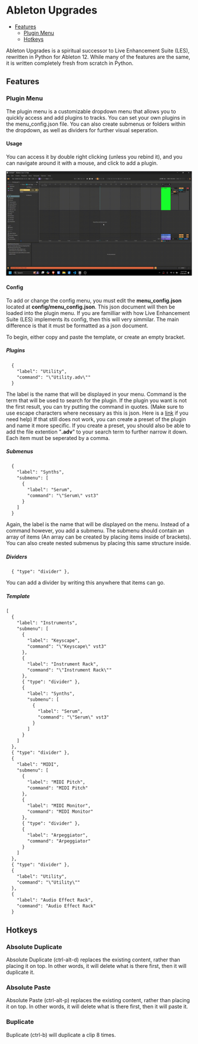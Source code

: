 # Ableton Upgrades

- [Features](#features)
  - [Plugin Menu](#plugin-menu)
  - [Hotkeys](#hotkeys)

Ableton Upgrades is a spiritual successor to Live Enhancement Suite (LES), rewritten in Python for Ableton 12. While many of the features are the same, it is written completely fresh from scratch in Python.

## Features

### Plugin Menu

The plugin menu is a customizable dropdown menu that allows you to quickly access and add plugins to tracks. You can set your own plugins in the menu_config.json file. You can also create submenus or folders within the dropdown, as well as dividers for further visual seperation.

#### Usage

You can access it by double right clicking (unless you rebind it), and you can navigate around it with a mouse, and click to add a plugin.

![Demo](./github/img/plugin_menu_demo.gif)

#### Config

To add or change the config menu, you must edit the **menu_config.json** located at **config/menu_config.json**. This json document will then be loaded into the plugin menu. If you are familliar with how Live Enhancement Suite (LES) implements its config, then this will very simmilar. The main difference is that it must be formatted as a json document.

To begin, either copy and paste the template, or create an empty bracket.

##### Plugins

```
  {
    "label": "Utility",
    "command": "\"Utility.adv\""
  }
```

The label is the name that will be displayed in your menu. Command is the term that will be used to search for the plugin. If the plugin you want is not the first result, you can try putting the command in quotes. (Make sure to use escape characters where necessary as this is json. Here is a [link](https://www.google.com "Escape Characters") if you need help) If that still does not work, you can create a preset of the plugin and name it more specific. If you create a preset, you should also be able to add the file extention "**.adv**" to your search term to further narrow it down. Each item must be seperated by a comma.

##### Submenus

```
  {
    "label": "Synths",
    "submenu": [
      {
        "label": "Serum",
        "command": "\"Serum\" vst3"
      }
    ]
  }
```

Again, the label is the name that will be displayed on the menu. Instead of a command however, you add a submenu. The submenu should contain an array of items (An array can be created by placing items inside of brackets). You can also create nested submenus by placing this same structure inside.

##### Dividers

```
  { "type": "divider" },
```

You can add a divider by writing this anywhere that items can go.

##### Template

```
[
  {
    "label": "Instruments",
    "submenu": [
      {
        "label": "Keyscape",
        "command": "\"Keyscape\" vst3"
      },
      {
        "label": "Instrument Rack",
        "command": "\"Instrument Rack\""
      },
      { "type": "divider" },
      {
        "label": "Synths",
        "submenu": [
          {
            "label": "Serum",
            "command": "\"Serum\" vst3"
          }
        ]
      }
    ]
  },
  { "type": "divider" },
  {
    "label": "MIDI",
    "submenu": [
      {
        "label": "MIDI Pitch",
        "command": "MIDI Pitch"
      },
      {
        "label": "MIDI Monitor",
        "command": "MIDI Monitor"
      },
      { "type": "divider" },
      {
        "label": "Arpeggiator",
        "command": "Arpeggiator"
      }
    ]
  },
  { "type": "divider" },
  {
    "label": "Utility",
    "command": "\"Utility\""
  },
  {
    "label": "Audio Effect Rack",
    "command": "Audio Effect Rack"
  }
```

## Hotkeys

### Absolute Duplicate

Absolute Duplicate (ctrl-alt-d) replaces the existing content, rather than placing it on top. In other words, it will delete what is there first, then it will duplicate it.

### Absolute Paste

Absolute Paste (ctrl-alt-p) replaces the existing content, rather than placing it on top. In other words, it will delete what is there first, then it will paste it.

### Buplicate

Buplicate (ctrl-b) will duplicate a clip 8 times.
